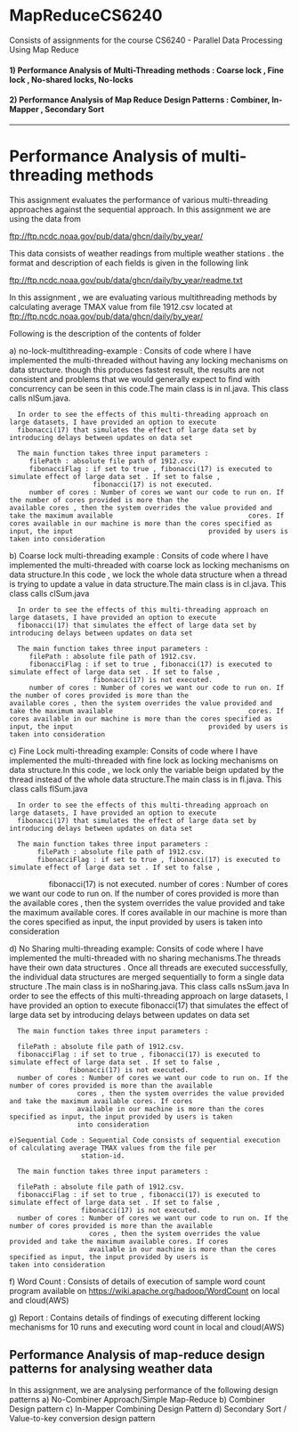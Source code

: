 # MapReduceCS6240
Consists of assignments for the course CS6240 - Parallel Data Processing Using Map Reduce

####  1) Performance Analysis of Multi-Threading methods : Coarse lock , Fine lock , No-shared locks, No-locks
####  2) Performance Analysis of Map Reduce Design Patterns : Combiner, In-Mapper , Secondary Sort 
---
# Performance Analysis of multi-threading methods

   This assignment evaluates the performance of various multi-threading approaches against the sequential approach. 
   In this assignment we are using the data from 

   ftp://ftp.ncdc.noaa.gov/pub/data/ghcn/daily/by_year/

   This data consists of weather readings from multiple weather stations . the format and description of each fields is given    in the following link

   ftp://ftp.ncdc.noaa.gov/pub/data/ghcn/daily/by_year/readme.txt

   In this assignment , we are evaluating various multithreading methods by calculating average TMAX value from file 1912.csv
   located at ftp://ftp.ncdc.noaa.gov/pub/data/ghcn/daily/by_year/ 

   Following is the description of the contents of folder

   a) no-lock-multithreading-example : Consits of code where I have implemented the multi-threaded without having any locking
      mechanisms on data structure. though this produces fastest result, the results are not consistent and problems that we         would generally expect to find with concurrency can be seen in this code.The main class is in nl.java. This class calls       nlSum.java.
      
      In order to see the effects of this multi-threading approach on large datasets, I have provided an option to execute 
      fibonacci(17) that simulates the effect of large data set by introducing delays between updates on data set
   
      The main function takes three input parameters :
         filePath : absolute file path of 1912.csv.
         fibonacciFlag : if set to true , fibonacci(17) is executed to simulate effect of large data set . If set to false ,
                         fibonacci(17) is not executed.
         number of cores : Number of cores we want our code to run on. If the number of cores provided is more than the                                  available cores , then the system overrides the value provided and take the maximum available                                  cores. If cores available in our machine is more than the cores specified as input, the input                                  provided by users is taken into consideration
   
   b) Coarse lock multi-threading example : Consits of code where I have implemented the multi-threaded with coarse lock
      as locking mechanisms on data structure.In this code , we lock the whole data structure when a thread is trying to             update a value in data structure.The main class is in cl.java. This class calls clSum.java
   
      In order to see the effects of this multi-threading approach on large datasets, I have provided an option to execute 
      fibonacci(17) that simulates the effect of large data set by introducing delays between updates on data set
   
      The main function takes three input parameters :
         filePath : absolute file path of 1912.csv.
         fibonacciFlag : if set to true , fibonacci(17) is executed to simulate effect of large data set . If set to false ,
                         fibonacci(17) is not executed.
         number of cores : Number of cores we want our code to run on. If the number of cores provided is more than the                                  available cores , then the system overrides the value provided and take the maximum available                                  cores. If cores available in our machine is more than the cores specified as input, the input                                  provided by users is taken into consideration
   
   c) Fine Lock multi-threading example: Consits of code where I have implemented the multi-threaded with fine lock
      as locking mechanisms on data structure.In this code , we lock only the variable beign updated by the thread instead of 
      the whole data structure.The main class is in fl.java. This class calls flSum.java
   
      In order to see the effects of this multi-threading approach on large datasets, I have provided an option to execute 
      fibonacci(17) that simulates the effect of large data set by introducing delays between updates on data set
   
      The main function takes three input parameters :
           filePath : absolute file path of 1912.csv.
           fibonacciFlag : if set to true , fibonacci(17) is executed to simulate effect of large data set . If set to false ,
                           fibonacci(17) is not executed.
           number of cores : Number of cores we want our code to run on. If the number of cores provided is more than the                                  available cores , then the system overrides the value provided and take the maximum available                                  cores. If cores available in our machine is more than the cores specified as input, the input                                  provided by users is taken into consideration
   
   d) No Sharing multi-threading example: Consits of code where I have implemented the multi-threaded with no sharing               mechanisms.The threads have their own data structures . Once all threads are executed successfully, the individual data       structures are merged sequentially to form a single data structure .The main class is in noSharing.java. This class           calls nsSum.java
      In order to see the effects of this multi-threading approach on large datasets, I have provided an option to execute 
      fibonacci(17) that simulates the effect of large data set by introducing delays between updates on data set
   
      The main function takes three input parameters :
   
      filePath : absolute file path of 1912.csv.
      fibonacciFlag : if set to true , fibonacci(17) is executed to simulate effect of large data set . If set to false ,
                   fibonacci(17) is not executed.
      number of cores : Number of cores we want our code to run on. If the number of cores provided is more than the available 
                     cores , then the system overrides the value provided and take the maximum available cores. If cores 
                     available in our machine is more than the cores specified as input, the input provided by users is taken
                     into consideration
                     
    e)Sequential Code : Sequential Code consists of sequential execution of calculating average TMAX values from the file per 
                      station-id. 
   
      The main function takes three input parameters :
   
      filePath : absolute file path of 1912.csv.
      fibonacciFlag : if set to true , fibonacci(17) is executed to simulate effect of large data set . If set to false ,
                      fibonacci(17) is not executed.
      number of cores : Number of cores we want our code to run on. If the number of cores provided is more than the available 
                        cores , then the system overrides the value provided and take the maximum available cores. If cores 
                        available in our machine is more than the cores specified as input, the input provided by users is                             taken into consideration
                     
   f) Word Count : Consists of details of execution of sample word count program available on 
      https://wiki.apache.org/hadoop/WordCount on local and cloud(AWS)
      
   g) Report : Contains details of findings of executing different locking mechanisms for 10 runs and executing word count in 
               local and cloud(AWS)
               
   
 ## Performance Analysis of map-reduce design patterns for analysing weather data
   
   In this assignment, we are analysing performance of the following design patterns
   a) No-Combiner Approach/Simple Map-Reduce 
   b) Combiner Design pattern
   c) In-Mapper Combining Design Pattern
   d) Secondary Sort / Value-to-key conversion design pattern
                                       



